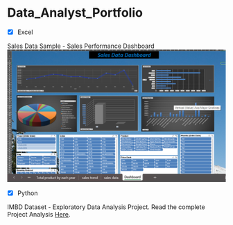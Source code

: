 # Data_Analyst_Portfolio

- [x] Excel

Sales Data Sample - Sales Performance Dashboard
![Dashboard](Images/Sales.png)

- [x] Python

IMBD Dataset - Exploratory Data Analysis Project.
Read the complete Project Analysis [Here](imdb.ipynb).
